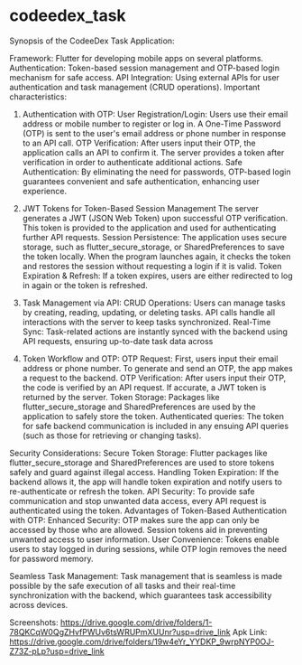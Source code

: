 # codeedex_task

Synopsis of the CodeeDex Task Application:

Framework: Flutter for developing mobile apps on several platforms.
Authentication: Token-based session management and OTP-based login mechanism for safe access.
API Integration: Using external APIs for user authentication and task management (CRUD operations).
Important characteristics:
1. Authentication with OTP:
User Registration/Login:
Users use their email address or mobile number to register or log in.
A One-Time Password (OTP) is sent to the user's email address or phone number in response to an API call.
OTP Verification: After users input their OTP, the application calls an API to confirm it.
The server provides a token after verification in order to authenticate additional actions.
Safe Authentication: By eliminating the need for passwords, OTP-based login guarantees convenient and safe authentication, enhancing user experience.

2. JWT Tokens for Token-Based Session Management
The server generates a JWT (JSON Web Token) upon successful OTP verification. This token is provided to the application and used for authenticating further API requests.
Session Persistence: The application uses secure storage, such as flutter_secure_storage, or SharedPreferences to save the token locally. When the program launches again, it checks the token and restores the session without requesting a login if it is valid.
Token Expiration & Refresh: If a token expires, users are either redirected to log in again or the token is refreshed.

3. Task Management via API:
CRUD Operations:
Users can manage tasks by creating, reading, updating, or deleting tasks. API calls handle all interactions with the server to keep tasks synchronized.
Real-Time Sync:
Task-related actions are instantly synced with the backend using API requests, ensuring up-to-date task data across 

4. Token Workflow and OTP:
OTP Request: First, users input their email address or phone number. To generate and send an OTP, the app makes a request to the backend.
OTP Verification: After users input their OTP, the code is verified by an API request. If accurate, a JWT token is returned by the server.
Token Storage: Packages like flutter_secure_storage and SharedPreferences are used by the application to safely store the token.
Authenticated queries: The token for safe backend communication is included in any ensuing API queries (such as those for retrieving or changing tasks).


Security Considerations:
Secure Token Storage: Flutter packages like flutter_secure_storage and SharedPreferences are used to store tokens safely and guard against illegal access.
Handling Token Expiration: If the backend allows it, the app will handle token expiration and notify users to re-authenticate or refresh the token.
API Security: To provide safe communication and stop unwanted data access, every API request is authenticated using the token.
Advantages of Token-Based Authentication with OTP:
Enhanced Security: OTP makes sure the app can only be accessed by those who are allowed. Session tokens aid in preventing unwanted access to user information.
User Convenience: Tokens enable users to stay logged in during sessions, while OTP login removes the need for password memory.

Seamless Task Management:
Task management that is seamless is made possible by the safe execution of all tasks and their real-time synchronization with the backend, which guarantees task accessibility across devices.

Screenshots: https://drive.google.com/drive/folders/1-78QKCqW0QgZHvfPWUv6tsWRUPmXUUnr?usp=drive_link
Apk Link: https://drive.google.com/drive/folders/19w4eYr_YYDKP_9wrpNYP0OJ-Z73Z-pLp?usp=drive_link
